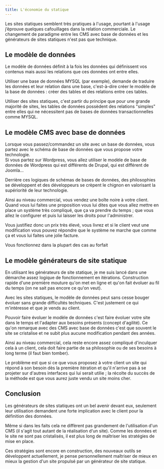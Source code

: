 ```yaml
---
title: L'économie du statique
---
```


Les sites statiques semblent très pratiques à l'usage, pourtant à l'usage j’éprouve quelques cafouillages dans la relation commerciale. Le changement de paradigme entre les CMS avec base de données et les générateurs de sites statiques n'est pas que technique.

## Le modèle de données

Le modèle de données définit à la fois les données qui définissent vos contenus mais aussi les relations que ces données ont entre elles.

Utiliser une base de données MYSQL (par exemple), demande de traduire les données et leur relation dans une base, c'est-à-dire créer le modèle de la base de données : créer des tables et des relations entre ces tables.

Utiliser des sites statiques, c'est partir du principe que pour une grande majorité de sites, les tables de données possèdent des relations "simples" entre elles qui ne nécessitent pas de bases de données transactionnelles comme MYSQL. 

## Le modèle CMS avec base de données

Lorsque vous passez/commandez un site avec un base de données, vous partez avec le schéma de base de données que vous propose votre technologie.  
Si vous partez sur Wordpress, vous allez utiliser le modèle de base de données de Wordpress qui est différents de Drupal, qui est différent de Joomla…

Derrière ces logiques de schémas de bases de données, des philosophies se développent et des développeurs se crèpent le chignon en valorisant la supériorité de leur technologie.

Ainsi au niveau commercial, vous vendez une boîte noire à votre client. Quand vous lui faites une proposition vous lui dites que vous allez mettre en place un système très compliqué, que ça va prendre du temps ; que vous allez le configurer et puis lui laisser les droits pour l'administrer.

Vous justifiez donc un prix très élevé, vous livrez et si le client veut une modification vous pouvez répondre que le système ne marche que comme ça et vous lui faites une jolie facture.

Vous fonctionnez dans la plupart des cas au forfait

## Le modèle générateurs de site statique

En utilisant les générateurs de site statique, je me suis lancé dans une démarche assez logique de fonctionnement en itérations. Construction rapide d'une première mouture qu'on met en ligne et qu'on fait évoluer au fil du temps (on ne sait pas encore ce qu'on veut).

Avec les sites statiques, le modèle de données peut sans cesse bouger évoluer sans grande difficultés techniques. C'est justement ce qui m'intéresse et que je vends au client.

Pouvoir faire évoluer le modèle de données c'est faire évoluer votre site dans le temps et l'adapter aux besoins présents (concept d'agilité). Ce qu'on remarque avec des CMS avec base de données c'est que souvent le site se cristalise et ne subit plus aucune modification pendant des années.

Ainsi au niveau commercial, cela reste encore assez compliqué d'inculquer cela à un client, cela doit faire partie de sa philosophie ou de ses besoins à long terme (il faut bien tomber).

Le problème est que si ce que vous proposez à votre client un site qui répond à son besoin dès la première itération et qu'il n'arrive pas à se projeter sur d'autres interfaces qui lui serait utilie ; la récolte du succès de la méthode est que vous aurez juste vendu un site moins cher.

## Conclusion

Les générateurs de sites statiques ont un bel avenir devant eux, seulement leur utilisation demandent une forte implication avec le client pour la définition des données.

Même si dans les faits cela ne diffèrent pas grandement de l'utilisation d'un CMS (il s'agit tout autant de la réalisation d‘un site). Comme les données et le site ne sont pas cristalisés, il est plus long de maîtriser les stratégies de mise en place.

Ces stratégies sont encore en construction, des nouveaux outils se développent actuellement, je pense personnellement maîtriser de mieux en mieux la gestion d'un site propulsé par un générateur de site statique.

